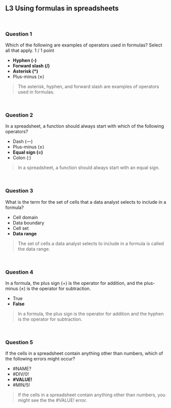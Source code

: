 ## L3 Using formulas in spreadsheets

&nbsp;

### Question 1

Which of the following are examples of operators used in formulas? Select all that apply.
1 / 1 point

* **Hyphen (-)**
* **Forward slash (/)**
* **Asterisk (*)**
* Plus-minus (±)

> The asterisk, hyphen, and forward slash are examples of operators used in formulas.

&nbsp;

### Question 2

In a spreadsheet, a function should always start with which of the following operators?

* Dash (—)
* Plus-minus (±)
* **Equal sign (=)**
* Colon (:)

> In a spreadsheet, a function should always start with an equal sign.

&nbsp;

### Question 3

What is the term for the set of cells that a data analyst selects to include in a formula?

* Cell domain
* Data boundary
* Cell set
* **Data range**

> The set of cells a data analyst selects to include in a formula is called the data range.

&nbsp;

### Question 4

In a formula, the plus sign (+) is the operator for addition, and the plus-minus (±) is the operator for subtraction. 

* True
* **False**

> In a formula, the plus sign is the operator for addition and the hyphen is the operator for subtraction.

&nbsp;

### Question 5

If the cells in a spreadsheet contain anything other than numbers, which of the following errors might occur?

* #NAME?
* #DIV/0!
* **#VALUE!**
* #MIN/5!

> If the cells in a spreadsheet contain anything other than numbers,  you might see the  the #VALUE! error.
